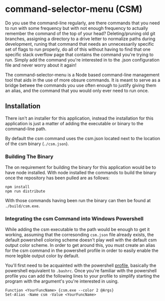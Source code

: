 # command-selector-menu (CSM)

Do you use the command-line regularly, are there commands that you need to run with some frequency but with not enough
frequency to actually remember the command of the top of your head? Deleting/pruning old git branches, assigning a
directory to a drive letter to normalize paths during development, runing that command that needs an unnecessarily specific
set of flags to run properly, do all of this without having to find that one specific stack overflow page that contains
the command you're trying to run. Simply add the command you're interested in to the .json configuration file and never
worry about it again!

The command-selector-menu is a Node based command-line management tool that aids in the use of more obsure commands. It
is meant to serve as a bridge betwee the commands you use often enough to justify giving them an alias, and the command
that you would only ever need to run once.

## Installation

There isn't an installer for this application, instead the installation for this application is just a matter of adding
the executable or binary to the command-line path.

By default the csm command uses the csm.json located next to the location of the csm binary (`./csm.json`).

### Building The Binary

The on requirement for building the binary for this application would be to have node installed. With node installed the
commands to build the binary once the repository has been pulled are as follows:

```shell
npm install
npm run distribute
```

With those commands having been run the binary can then be found at `./build/csm.exe`.

### Integrating the csm Command into Windows Powershell

While adding the csm executable to the path would be enough to get it working, assuming that the corresonding `csm.json`
file already exists, the default powershell coloring scheme doesn't play well with the default csm output color scheme.
In order to get around this, you must create an alias for the csm command in the powershell profile in order to easily
enable the more legible output color by default.

You'll first need to be acquainted with the powershell
[profile](https://docs.microsoft.com/en-us/powershell/module/microsoft.powershell.core/about/about_profiles), basically
the powershell equivalent to `.bashrc`. Once you're familiar with the powershell profile you can add the following lines
to your profile to simplify starting the program with the argument's you're interested in using.

```shell
Function <YourFuncName> {csm.exe --color 2 @Args}
Set-Alias -Name csm -Value <YourFuncName>
```
